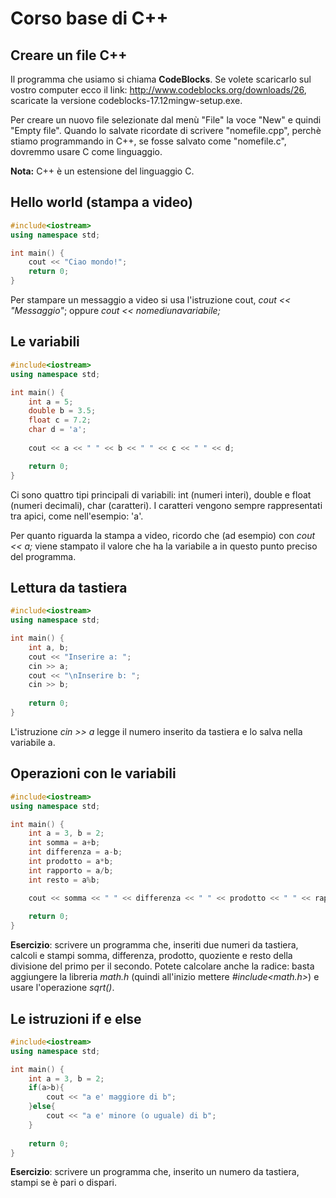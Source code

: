 # Corso base di C++

## Creare un file C++
Il programma che usiamo si chiama **CodeBlocks**. Se volete scaricarlo sul vostro computer ecco il link: http://www.codeblocks.org/downloads/26, scaricate la versione codeblocks-17.12mingw-setup.exe.

Per creare un nuovo file selezionate dal menù "File" la voce "New" e quindi "Empty file". Quando lo salvate ricordate di scrivere "nomefile.cpp", perchè stiamo programmando in C++, se fosse salvato come "nomefile.c", dovremmo usare C come linguaggio. 

**Nota:** C++ è un estensione del linguaggio C.

## Hello world (stampa a video)

```cpp
#include<iostream>
using namespace std;

int main() {
    cout << "Ciao mondo!";
    return 0;
}
```
Per stampare un messaggio a video si usa l'istruzione cout, *cout << "Messaggio"*; oppure *cout << nomediunavariabile;*

## Le variabili
```cpp
#include<iostream>
using namespace std;

int main() {
    int a = 5;
    double b = 3.5;
    float c = 7.2;
    char d = 'a';
    
    cout << a << " " << b << " " << c << " " << d;

    return 0;
}
```
Ci sono quattro tipi principali di variabili: int (numeri interi), double e float (numeri decimali), char (caratteri). I caratteri vengono sempre rappresentati tra apici, come nell'esempio: 'a'.

Per quanto riguarda la stampa a video, ricordo che (ad esempio) con *cout << a;* viene stampato il valore che ha la variabile a in questo punto preciso del programma.

## Lettura da tastiera
```cpp
#include<iostream>
using namespace std;

int main() {
    int a, b;
    cout << "Inserire a: ";
    cin >> a;
    cout << "\nInserire b: ";
    cin >> b;
    
    return 0;
}
```
L'istruzione *cin >> a* legge il numero inserito da tastiera e lo salva nella variabile a.
## Operazioni con le variabili
```cpp
#include<iostream>
using namespace std;

int main() {
    int a = 3, b = 2;
    int somma = a+b;
    int differenza = a-b;
    int prodotto = a*b;
    int rapporto = a/b;
    int resto = a%b;

    cout << somma << " " << differenza << " " << prodotto << " " << rapporto << " " << resto;
    
    return 0;
}
```
**Esercizio**: scrivere un programma che, inseriti due numeri da tastiera, calcoli e stampi somma, differenza, prodotto, quoziente e resto della divisione del primo per il secondo. Potete calcolare anche la radice: basta aggiungere la libreria *math.h* (quindi all'inizio mettere *#include<math.h>*) e usare l'operazione *sqrt()*.

## Le istruzioni if e else
```cpp
#include<iostream>
using namespace std;

int main() {
    int a = 3, b = 2;
    if(a>b){
        cout << "a e' maggiore di b";
    }else{
        cout << "a e' minore (o uguale) di b";
    }
    
    return 0;
}
```
**Esercizio**: scrivere un programma che, inserito un numero da tastiera, stampi se è pari o dispari.
